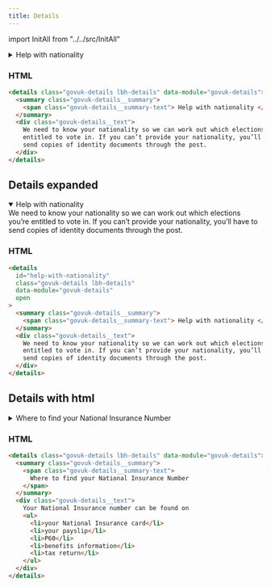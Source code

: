 ```yaml
---
title: Details
---
```


import InitAll from "../../src/InitAll"

<details class="govuk-details lbh-details" data-module="govuk-details">
  <summary class="govuk-details__summary">
    <span class="govuk-details__summary-text">
      Help with nationality
    </span>
  </summary>
  <div class="govuk-details__text">
    We need to know your nationality so we can work out which elections you’re entitled to vote in. If you can’t provide your nationality, you’ll have to send copies of identity documents through the post.
  </div>
</details>

### HTML

```html
<details class="govuk-details lbh-details" data-module="govuk-details">
  <summary class="govuk-details__summary">
    <span class="govuk-details__summary-text"> Help with nationality </span>
  </summary>
  <div class="govuk-details__text">
    We need to know your nationality so we can work out which elections you’re
    entitled to vote in. If you can’t provide your nationality, you’ll have to
    send copies of identity documents through the post.
  </div>
</details>
```

## Details expanded

<details id="help-with-nationality" class="govuk-details lbh-details" data-module="govuk-details" open>
  <summary class="govuk-details__summary">
    <span class="govuk-details__summary-text">
      Help with nationality
    </span>
  </summary>
  <div class="govuk-details__text">
    We need to know your nationality so we can work out which elections you’re entitled to vote in. If you can’t provide your nationality, you’ll have to send copies of identity documents through the post.
  </div>
</details>

### HTML

```html
<details
  id="help-with-nationality"
  class="govuk-details lbh-details"
  data-module="govuk-details"
  open
>
  <summary class="govuk-details__summary">
    <span class="govuk-details__summary-text"> Help with nationality </span>
  </summary>
  <div class="govuk-details__text">
    We need to know your nationality so we can work out which elections you’re
    entitled to vote in. If you can’t provide your nationality, you’ll have to
    send copies of identity documents through the post.
  </div>
</details>
```

## Details with html

<details class="govuk-details lbh-details" data-module="govuk-details">
  <summary class="govuk-details__summary">
    <span class="govuk-details__summary-text">
      Where to find your National Insurance Number
    </span>
  </summary>
  <div class="govuk-details__text">
    Your National Insurance number can be found on
<ul>
  <li>your National Insurance card</li>
  <li>your payslip</li>
  <li>P60</li>
  <li>benefits information</li>
  <li>tax return</li>
</ul>

  </div>
</details>

### HTML

```html
<details class="govuk-details lbh-details" data-module="govuk-details">
  <summary class="govuk-details__summary">
    <span class="govuk-details__summary-text">
      Where to find your National Insurance Number
    </span>
  </summary>
  <div class="govuk-details__text">
    Your National Insurance number can be found on
    <ul>
      <li>your National Insurance card</li>
      <li>your payslip</li>
      <li>P60</li>
      <li>benefits information</li>
      <li>tax return</li>
    </ul>
  </div>
</details>
```
